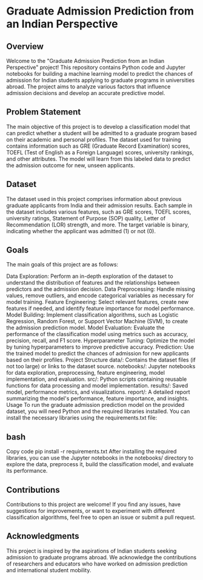 # Graduate Admission Prediction from an Indian Perspective
## Overview
Welcome to the "Graduate Admission Prediction from an Indian Perspective" project! This repository contains Python code and Jupyter notebooks for building a machine learning model to predict the chances of admission for Indian students applying to graduate programs in universities abroad. The project aims to analyze various factors that influence admission decisions and develop an accurate predictive model.

## Problem Statement
The main objective of this project is to develop a classification model that can predict whether a student will be admitted to a graduate program based on their academic and personal profiles. The dataset used for training contains information such as GRE (Graduate Record Examination) scores, TOEFL (Test of English as a Foreign Language) scores, university rankings, and other attributes. The model will learn from this labeled data to predict the admission outcome for new, unseen applicants.

## Dataset
The dataset used in this project comprises information about previous graduate applicants from India and their admission results. Each sample in the dataset includes various features, such as GRE scores, TOEFL scores, university ratings, Statement of Purpose (SOP) quality, Letter of Recommendation (LOR) strength, and more. The target variable is binary, indicating whether the applicant was admitted (1) or not (0).

## Goals
The main goals of this project are as follows:

Data Exploration: Perform an in-depth exploration of the dataset to understand the distribution of features and the relationships between predictors and the admission decision.
Data Preprocessing: Handle missing values, remove outliers, and encode categorical variables as necessary for model training.
Feature Engineering: Select relevant features, create new features if needed, and identify feature importance for model performance.
Model Building: Implement classification algorithms, such as Logistic Regression, Random Forest, or Support Vector Machine (SVM), to create the admission prediction model.
Model Evaluation: Evaluate the performance of the classification model using metrics such as accuracy, precision, recall, and F1 score.
Hyperparameter Tuning: Optimize the model by tuning hyperparameters to improve predictive accuracy.
Prediction: Use the trained model to predict the chances of admission for new applicants based on their profiles.
Project Structure
data/: Contains the dataset files (if not too large) or links to the dataset source.
notebooks/: Jupyter notebooks for data exploration, preprocessing, feature engineering, model implementation, and evaluation.
src/: Python scripts containing reusable functions for data processing and model implementation.
results/: Saved model, performance metrics, and visualizations.
report/: A detailed report summarizing the model's performance, feature importance, and insights.
Usage
To run the graduate admission prediction model on the provided dataset, you will need Python and the required libraries installed. You can install the necessary libraries using the requirements.txt file:

## bash
Copy code
pip install -r requirements.txt
After installing the required libraries, you can use the Jupyter notebooks in the notebooks/ directory to explore the data, preprocess it, build the classification model, and evaluate its performance.

## Contributions
Contributions to this project are welcome! If you find any issues, have suggestions for improvements, or want to experiment with different classification algorithms, feel free to open an issue or submit a pull request.

## Acknowledgments
This project is inspired by the aspirations of Indian students seeking admission to graduate programs abroad. We acknowledge the contributions of researchers and educators who have worked on admission prediction and international student mobility.
